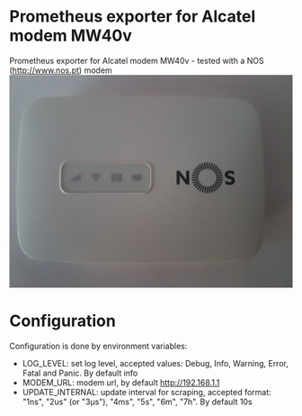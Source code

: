 # Prometheus exporter for Alcatel modem MW40v
Prometheus exporter for Alcatel modem MW40v - tested with a NOS (http://www.nos.pt) modem
![Alcatel MW40v](modem.jpg)

# Configuration
Configuration is done by environment variables:
* LOG_LEVEL: set log level, accepted values: Debug, Info, Warning, Error, Fatal and Panic. By default info
* MODEM_URL: modem url, by default http://192.168.1.1
* UPDATE_INTERNAL: update interval for scraping, accepted format: "1ns", "2us" (or "3µs"), "4ms", "5s", "6m", "7h". By default 10s
